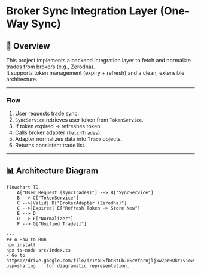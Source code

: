 # Broker Sync Integration Layer (One-Way Sync)

## 🚀 Overview
This project implements a backend integration layer to fetch and normalize trades from brokers (e.g., Zerodha).  
It supports token management (expiry + refresh) and a clean, extensible architecture.

---


### Flow
1. User requests trade sync.
2. `SyncService` retrieves user token from `TokenService`.
3. If token expired → refreshes token.
4. Calls broker adapter (`fetchTrades`).
5. Adapter normalizes data into `Trade` objects.
6. Returns consistent trade list.

---

## 📊 Architecture Diagram
```mermaid
flowchart TD
    A["User Request (syncTrades)"] --> B["SyncService"]
    B --> C["TokenService"]
    C -->|Valid| D["BrokerAdapter (Zerodha)"]
    C -->|Expired| E["Refresh Token -> Store New"]
    E --> D
    D --> F["Normalizer"]
    F --> G["Unified Trade[]"]

---
## ⚙️ How to Run
npm install
npx ts-node src/index.ts
- Go to https://drive.google.com/file/d/1YbuSfbtBtLbJ0ScVfarnjljxw7prHOkY/view?usp=sharing    for diagramatic representation.  
